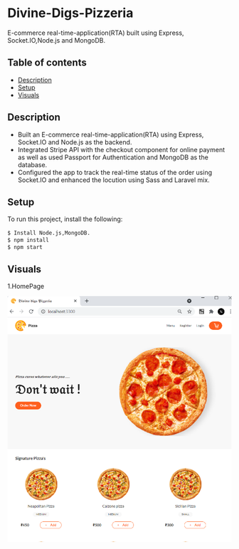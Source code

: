 # Divine-Digs-Pizzeria
E-commerce real-time-application(RTA) built using Express, Socket.IO,Node.js and MongoDB.


## Table of contents
* [Description](#description)
* [Setup](#setup)
* [Visuals](#Visuals)


## Description
* Built an E-commerce real-time-application(RTA) using Express, Socket.IO and Node.js as the backend.
* Integrated Stripe API with the checkout component for online payment as well as used Passport for
Authentication and MongoDB as the database.
* Configured the app to track the real-time status of the order using Socket.IO and enhanced the locution
using Sass and Laravel mix.
	
	
## Setup
To run this project, install the following:

```
$ Install Node.js,MongoDB.
$ npm install
$ npm start
```

## Visuals

1.HomePage

![Real-time-app](https://github.com/yashsalvi/Divine-Digs-Pizzeria/blob/master/screenshots/Main%20page.png)


